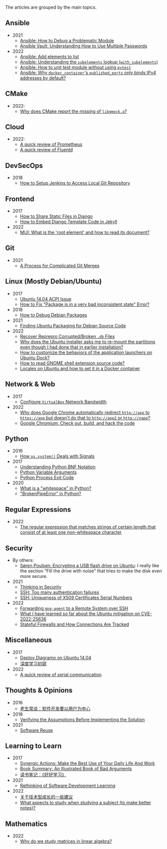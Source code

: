 The articles are grouped by the main topics.

## Ansible

- 2021
  - [Ansible: How to Debug a Problematic Module](./_posts/2021/2021-01-29-Ansible-how-to-debug-a-problematic-module.md)
  - [Ansible Vault: Understanding How to Use Multiple Passwords](./_posts/2021/2021-02-08-Ansible-vault-multiple-passwords.md)
- 2022
  - [Ansible: Add elements to list](./_posts/2022/2022-01-06-Ansible-add-elements-to-list.md)
  - [Ansible: Understanding the `subelements` lookup (`with_subelements`)](./_posts/2022/2022-01-07-Ansible-subelements.md)
  - [Ansible: How to unit test module without using `pytest`](./_posts/2022/2022-01-09-Ansible-module-unit-tests.md)
  - [Ansible: Why `docker_container`'s `published_ports` only binds IPv4 addresses by default?](./_posts/2022/2022-02-10-docker_container-published_ports.md)

## CMake

- 2022:
  - [Why does CMake report the missing of `libgmock.a`?](./_posts/2022/2022-05-11-CMake-libgmock.a-not-found.md)

## Cloud

- 2022:
  - [A quick review of Prometheus](./_posts/2022/2022-10-04-A-quick-review-of-Prometheus.md)
  - [A quick review of Fluentd](./_posts/2022/2022-10-05-A-quick-review-of-Fluentd.md)

## DevSecOps

- 2018
  - [How to Setup Jenkins to Access Local Git Repository](./_posts/2018/2018-08-06-Jenkins-setup-for-local-git-repo.md)

## Frontend

- 2017
  - [How to Share Static Files in Django](./_posts/2017/2017-02-07-Django-how-to-share-static-files.md)
  - [How to Embed Django Template Code in Jekyll](./_posts/2017/2017-02-08-Django-code-to-jekyll.md)
- 2022
  - [MUI: What is the 'root element' and how to read its document?](./_posts/2022/2022-05-22-What-is-root-element.md)

## Git

- 2021
  - [A Process for Complicated Git Merges](./_posts/2021/2021-10-14-A-process-for-complicated-git-merges.md)

## Linux (Mostly Debian/Ubuntu)

- 2017
  - [Ubuntu 14.04 ACPI Issue](./_posts/2017/2017-01-05-Ubuntu-ACPI-issue.md)
  - [How to Fix "Package is in a very bad inconsistent state" Error?](./_posts/2017/2017-02-13-Fix-package-very-bad-inconsistent-state.md)
- 2018
  - [How to Debug Debian Packages](./_posts/2018/2018-07-31-Debug-deb-pkg.md)
- 2021
  - [Finding Ubuntu Packaging for Debian Source Code](./_posts/2021/2021-12-04-Finding-Ubuntu-packaging-for-Debian-source-code.md)
- 2022
  - [Recover Reprepro Corrupted/Broken `.db` Files](./_posts/2022/2022-02-21-Recover-reprepro-db.md)
  - [Why does the Ubuntu installer asks me to re-mount the partitions even though I had done that in earlier installation?](./_posts/2022/2022-03-24-Understanding-partitions-installing-multiple-OSes.md)
  - [How to customize the behaviors of the application launchers on Ubuntu Dock?](./_posts/2022/2022-06-22-Ubuntu-dash-to-dock.md)
  - [How to read GNOME shell extension source code?](./_posts/2022/2022-06-23-How-to-read-GNOME-shell-extension-source-code.md)
  - [Locales on Ubuntu and how to set it in a Docker container](./_posts/2022/2022-07-03-Ubuntu-Docker-locales.md)

## Network & Web

- 2017
  - [Configure `VirtualBox` Network Bandwidth](./_posts/2017/2017-01-16-Configure-VirtualBox-network-bandwidth.md)
- 2022
  - [Why does Google Chrome automatically redirect `http://app` to `https://app` but doesn't do that to `http://app2` or `http://napp`?](./_posts/2022/2022-02-18-Google-Chrome-http-app.md)
  - [Google Chromium: Check out, build, and hack the code](./_posts/2022/2022-06-17-Google-Chrome-build-and-run.md)

## Python

- 2016
  - [How `os.system()` Deals with Signals](./_posts/2016/2016-03-25-How-system-deals-with-signals.md)
- 2017
  - [Understanding Python BNF Notation](./_posts/2017/2017-02-21-Understanding-python-BNF.md)
  - [Python Variable Arguments](./_posts/2017/2017-05-09-Python-variable-arguments.md)
  - [Python Process Exit Code](./_posts/2017/2017-05-20-Python-process-exit-code.md)
- 2020
  - [What is a "whitespace" in Python?](./_posts/2020/2020-12-12-What-is-a-whitespace-in-Python.md)
  - ["BrokenPipeError" in Python?](./_posts/2020/2020-12-22-Python-BrokenPipeError.md)

## Regular Expressions

- 2022
  - [The regular expression that matches strings of certain length that consist of at least one non-whitespace character](./_posts/2022/2022-06-01-Regex-to-match-strings-consisting-at-least-one-non-white-space.md)

## Security

- By others:
  - [Søren Poulsen: Encrypting a USB flash drive on Ubuntu](https://sorenpoulsen.com/encrypting-a-usb-flash-drive-on-ubuntu): I really like the section "Fill the drive with noise" that tries to make the disk even more secure.
- 2021
  - [Thinking in Security](./_posts/2021/2021-02-14-Thinking-in-security.md)
  - [SSH: Too many authentication failures](./_posts/2021/2021-03-23-SSH-too-many-auth-failures.md)
  - [SSH: Uniqueness of X509 Certificates Serial Numbers](./_posts/2021/2021-03-26-SSH-X509-cert-serial-numbers.md)
- 2022
  - [Forwarding `gpg-agent` to a Remote System over SSH](./_posts/2022/2022-02-20-Forwarding-gpg-agent.md)
  - [What I have learned so far about the Ubuntu mitigation on CVE-2022-25636](./_posts/2022/2022-03-21-CVE-2022-25636.md)
  - [Stateful Firewalls and How Connections Are Tracked](./_posts/2022/2022-04-12-Stateful-firewalls-and-how-connections-are-tracked.md)

## Miscellaneous

- 2017
  - [Deploy Diagramo on Ubuntu 14.04](./_posts/2017/2017-01-11-Deploy-Diagramo.md)
  - [深度学习初窥](./_posts/2017/2017-01-14-Deep-learning-peek.md)
- 2022
  - [A quick review of serial communication](./_posts/2022/2022-10-10-A-quick-review-of-serial-communication.md)

## Thoughts & Opinions

- 2016
  - [老生常谈：软件开发要以用户为中心](./_posts/2016/2016-03-29-Tasks-should-be-user-centric.md)
- 2018
  - [Verifying the Assumptions Before Implementing the Solution](./_posts/2018/2018-04-05-Verify-assumptions.md)
- 2021
  - [Software Reuse](./_posts/2021/2021-03-30-Software-reuse.md)

## Learning to Learn

- 2017
  - [Synergic Actions: Make the Best Use of Your Daily Life And Work](./_posts/2017/2017-08-07-Synergic-actions.md)
  - [Book Summary: An Illustrated Book of Bad Arguments](./_posts/2017/2017-09-09-Bad-Arguments.md)
  - [读书笔记：《好好学习》](./_posts/2017/2017-09-09-Study-Wisely.md)
- 2021
  - [Rethinking of Software Development Learning](./_posts/2021/2021-01-27-Rethinking-of-software-dev-learning.md)
- 2022
  - [关于技术型成长的一些建议](./_posts/2022/2022-01-22-Technical-growth.md)
  - [What aspects to study when studying a subject (to make better notes)?](./_posts/2022/2022-08-27-What-aspects-to-study.md)

## Mathematics

- 2022
  - [Why do we study matrices in linear algebra?](./_posts/2022/2022-04-06-Why-study-matrices-in-linear-algebra.md)